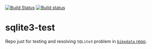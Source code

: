 [![Build Status](https://travis-ci.org/mpadge/sqlite3-test.svg)](https://travis-ci.org/mpadge/sqlite3-test) 
[![Build status](https://ci.appveyor.com/api/projects/status/github/mpadge/sqlite3-test?svg=true)](https://ci.appveyor.com/project/mpadge/sqlite3-test) 

# sqlite3-test

Repo just for testing and resolving `SQLite3` problem in 
[`bikedata` repo](https://github.com/mpadge/bikedata.git).

